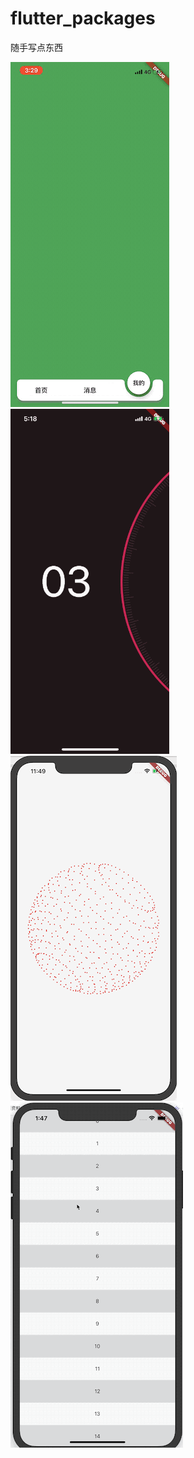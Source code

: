 # flutter_packages


随手写点东西


![image](https://github.com/yangyuxigithub/flutter_packages/blob/master/custom_tabs/custom_tabs.gif)   ![image](https://github.com/yangyuxigithub/flutter_packages/blob/master/select_wheel/select_wheel.gif)    ![image](https://github.com/yangyuxigithub/flutter_packages/blob/master/qiu/画个球啊.gif)
![image](https://github.com/yangyuxigithub/flutter_packages/blob/master/particle_text/particletext.gif)
